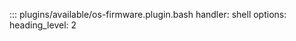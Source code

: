 ::: plugins/available/os-firmware.plugin.bash
    handler: shell
    options:
      heading_level: 2